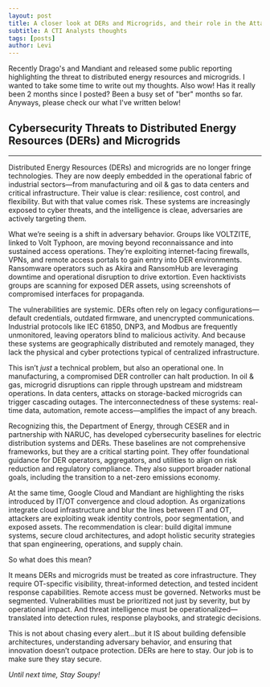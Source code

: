 ```yaml
---
layout: post
title: A closer look at DERs and Microgrids, and their role in the Attack Surface
subtitle: A CTI Analysts thoughts
tags: [posts]
author: Levi
---
```


Recently Drago's and Mandiant and released some public reporting highlighting the threat to distributed energy resources and microgrids. I wanted to take some time to write out my thoughts. Also wow! Has it really been 2 months since I posted? Been a busy set of "ber" months so far. Anyways, please check our what I've written below!



## **Cybersecurity Threats to Distributed Energy Resources (DERs) and Microgrids**

---

Distributed Energy Resources (DERs) and microgrids are no longer fringe technologies. They are now deeply embedded in the operational fabric of industrial sectors—from manufacturing and oil & gas to data centers and critical infrastructure. Their value is clear: resilience, cost control, and flexibility. But with that value comes risk. These systems are increasingly exposed to cyber threats, and the intelligence is cleae, adversaries are actively targeting them.

What we’re seeing is a shift in adversary behavior. Groups like VOLTZITE, linked to Volt Typhoon, are moving beyond reconnaissance and into sustained access operations. They’re exploiting internet-facing firewalls, VPNs, and remote access portals to gain entry into DER environments. Ransomware operators such as Akira and RansomHub are leveraging downtime and operational disruption to drive extortion. Even hacktivists groups are scanning for exposed DER assets, using screenshots of compromised interfaces for propaganda.

The vulnerabilities are systemic. DERs often rely on legacy configurations—default credentials, outdated firmware, and unencrypted communications. Industrial protocols like IEC 61850, DNP3, and Modbus are frequently unmonitored, leaving operators blind to malicious activity. And because these systems are geographically distributed and remotely managed, they lack the physical and cyber protections typical of centralized infrastructure.

This isn’t *just* a technical problem, but also an operational one. In manufacturing, a compromised DER controller can halt production. In oil & gas, microgrid disruptions can ripple through upstream and midstream operations. In data centers, attacks on storage-backed microgrids can trigger cascading outages. The interconnectedness of these systems: real-time data, automation, remote access—amplifies the impact of any breach.

Recognizing this, the Department of Energy, through CESER and in partnership with NARUC, has developed cybersecurity baselines for electric distribution systems and DERs. These baselines are not comprehensive frameworks, but they are a critical starting point. They offer foundational guidance for DER operators, aggregators, and utilities to align on risk reduction and regulatory compliance. They also support broader national goals, including the transition to a net-zero emissions economy.

At the same time, Google Cloud and Mandiant are highlighting the risks introduced by IT/OT convergence and cloud adoption. As organizations integrate cloud infrastructure and blur the lines between IT and OT, attackers are exploiting weak identity controls, poor segmentation, and exposed assets. The recommendation is clear: build digital immune systems, secure cloud architectures, and adopt holistic security strategies that span engineering, operations, and supply chain.

So what does this mean?

It means DERs and microgrids must be treated as core infrastructure. They require OT-specific visibility, threat-informed detection, and tested incident response capabilities. Remote access must be governed. Networks must be segmented. Vulnerabilities must be prioritized not just by severity, but by operational impact. And threat intelligence must be operationalized—translated into detection rules, response playbooks, and strategic decisions.

This is not about chasing every alert...but it IS about building defensible architectures, understanding adversary behavior, and ensuring that innovation doesn’t outpace protection. DERs are here to stay. Our job is to make sure they stay secure.


*Until next time, Stay Soupy!*
